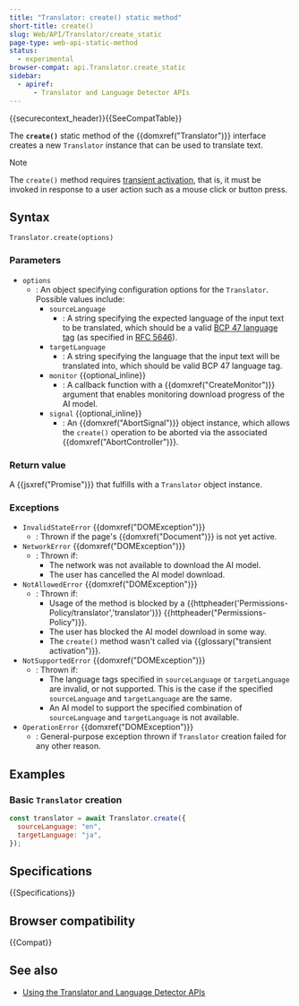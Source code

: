 ```yaml
---
title: "Translator: create() static method"
short-title: create()
slug: Web/API/Translator/create_static
page-type: web-api-static-method
status:
  - experimental
browser-compat: api.Translator.create_static
sidebar:
  - apiref:
      - Translator and Language Detector APIs
---
```


{{securecontext_header}}{{SeeCompatTable}}

The **`create()`** static method of the {{domxref("Translator")}} interface creates a new `Translator` instance that can be used to translate text.

> [!NOTE]
> The `create()` method requires [transient activation](/en-US/docs/Glossary/Transient_activation), that is, it must be invoked in response to a user action such as a mouse click or button press.

## Syntax

```js-nolint
Translator.create(options)
```

### Parameters

- `options`
  - : An object specifying configuration options for the `Translator`. Possible values include:
    - `sourceLanguage`
      - : A string specifying the expected language of the input text to be translated, which should be a valid [BCP 47 language tag](https://en.wikipedia.org/wiki/IETF_language_tag#List_of_common_primary_language_subtags) (as specified in [RFC 5646](https://datatracker.ietf.org/doc/html/rfc5646)).
    - `targetLanguage`
      - : A string specifying the language that the input text will be translated into, which should be valid BCP 47 language tag.
    - `monitor` {{optional_inline}}
      - : A callback function with a {{domxref("CreateMonitor")}} argument that enables monitoring download progress of the AI model.
    - `signal` {{optional_inline}}
      - : An {{domxref("AbortSignal")}} object instance, which allows the `create()` operation to be aborted via the associated {{domxref("AbortController")}}.

### Return value

A {{jsxref("Promise")}} that fulfills with a `Translator` object instance.

### Exceptions

- `InvalidStateError` {{domxref("DOMException")}}
  - : Thrown if the page's {{domxref("Document")}} is not yet active.
- `NetworkError` {{domxref("DOMException")}}
  - : Thrown if:
    - The network was not available to download the AI model.
    - The user has cancelled the AI model download.
- `NotAllowedError` {{domxref("DOMException")}}
  - : Thrown if:
    - Usage of the method is blocked by a {{httpheader('Permissions-Policy/translator','translator')}} {{httpheader("Permissions-Policy")}}.
    - The user has blocked the AI model download in some way.
    - The `create()` method wasn't called via {{glossary("transient activation")}}.
- `NotSupportedError` {{domxref("DOMException")}}
  - : Thrown if:
    - The language tags specified in `sourceLanguage` or `targetLanguage` are invalid, or not supported. This is the case if the specified `sourceLanguage` and `targetLanguage` are the same.
    - An AI model to support the specified combination of `sourceLanguage` and `targetLanguage` is not available.
- `OperationError` {{domxref("DOMException")}}
  - : General-purpose exception thrown if `Translator` creation failed for any other reason.

## Examples

### Basic `Translator` creation

```js
const translator = await Translator.create({
  sourceLanguage: "en",
  targetLanguage: "ja",
});
```

## Specifications

{{Specifications}}

## Browser compatibility

{{Compat}}

## See also

- [Using the Translator and Language Detector APIs](/en-US/docs/Web/API/Translator_and_Language_Detector_APIs/Using)
